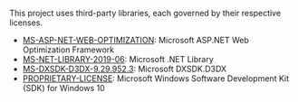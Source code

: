 This project uses third-party libraries, each governed by their respective licenses.

- [MS-ASP-NET-WEB-OPTIMIZATION](Docs/LICENSE/Microsoft/MS-ASP-NET-WEB-OPTIMIZATION.LICENSE): Microsoft ASP.NET Web Optimization Framework
- [MS-NET-LIBRARY-2019-06](Docs/LICENSE/Microsoft/MS-NET-LIBRARY-2019-06.LICENSE): Microsoft .NET Library
- [MS-DXSDK-D3DX-9.29.952.3](Docs/LICENSE/Microsoft/MS-DXSDK-D3DX-9.29.952.3.LICENSE): Microsoft DXSDK.D3DX
- [PROPRIETARY-LICENSE](Docs/LICENSE/Microsoft/PROPRIETARY-LICENSE.MS-WIN-SDK-W10.LICENSE): Microsoft Windows Software Development Kit (SDK) for Windows 10 